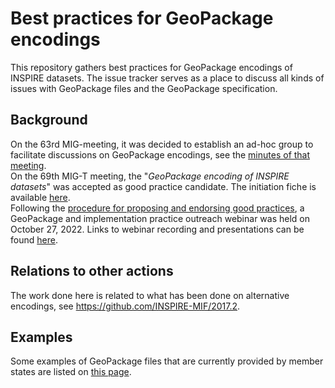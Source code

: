 # Best practices for GeoPackage encodings
This repository gathers best practices for GeoPackage encodings of INSPIRE datasets. The issue tracker serves as a place to discuss all kinds of issues with GeoPackage files and the GeoPackage specification.

## Background
On the 63rd MIG-meeting, it was decided to establish an ad-hoc group to facilitate discussions on GeoPackage encodings, see the [minutes of that meeting](https://webgate.ec.europa.eu/fpfis/wikis/pages/viewpage.action?pageId=559350289).<br>
On the 69th MIG-T meeting, the "_GeoPackage encoding of INSPIRE datasets_" was accepted as good practice candidate. The initiation fiche is available [here](/spec/GeoPackage_Good_Practice_initiation_fiche.md).<br>
Following the [procedure for proposing and endorsing good practices](https://inspire.ec.europa.eu/portfolio/good-practice-library), a GeoPackage and implementation practice outreach webinar was held on October 27, 2022. Links to webinar recording and presentations can be found [here](https://inspire.ec.europa.eu/events/inspire-good-practice-geopackage-and-implementation-practice-webinar).

## Relations to other actions
The work done here is related to what has been done on alternative encodings, see https://github.com/INSPIRE-MIF/2017.2.

## Examples
Some examples of GeoPackage files that are currently provided by member states are listed on [this page](/examples/overview.md).
